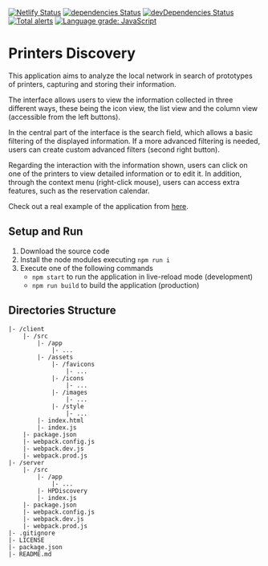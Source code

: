 [![Netlify Status](https://api.netlify.com/api/v1/badges/3385f038-9813-4df8-992d-ddc4af8ff42b/deploy-status)](https://app.netlify.com/sites/printersdiscovery/deploys)
[![dependencies Status](https://david-dm.org/chema22r/printersdiscovery/status.svg)](https://david-dm.org/chema22r/printersdiscovery)
[![devDependencies Status](https://david-dm.org/chema22r/printersdiscovery/dev-status.svg)](https://david-dm.org/chema22r/printersdiscovery?type=dev)
[![Total alerts](https://img.shields.io/lgtm/alerts/g/Chema22R/printersdiscovery.svg?logo=lgtm&logoWidth=18)](https://lgtm.com/projects/g/Chema22R/printersdiscovery/alerts/)
[![Language grade: JavaScript](https://img.shields.io/lgtm/grade/javascript/g/Chema22R/printersdiscovery.svg?logo=lgtm&logoWidth=18)](https://lgtm.com/projects/g/Chema22R/printersdiscovery/context:javascript)

# Printers Discovery
This application aims to analyze the local network in search of prototypes of printers, capturing and storing their information.

The interface allows users to view the information collected in three different ways, these being the icon view, the list view
and the column view (accessible from the left buttons).

In the central part of the interface is the search field, which allows a basic filtering of the displayed information. If a more
advanced filtering is needed, users can create custom advanced filters (second right button).

Regarding the interaction with the information shown, users can click on one of the printers to view detailed information or to
edit it. In addition, through the context menu (right-click mouse), users can access extra features, such as the reservation calendar.

Check out a real example of the application from [here](http://chema22r.duckdns.org/printersDiscovery).

## Setup and Run
1. Download the source code
2. Install the node modules executing `npm run i`
3. Execute one of the following commands
    - `npm start` to run the application in live-reload mode (development)
    - `npm run build` to build the application (production)

## Directories Structure
```
|- /client
    |- /src
        |- /app
            |- ...
        |- /assets
            |- /favicons
                |- ...
            |- /icons
                |- ...
            |- /images
                |- ...
            |- /style
                |- ...
        |- index.html
        |- index.js
    |- package.json
    |- webpack.config.js
    |- webpack.dev.js
    |- webpack.prod.js
|- /server
    |- /src
        |- /app
            |- ...
        |- HPDiscovery
        |- index.js
    |- package.json
    |- webpack.config.js
    |- webpack.dev.js
    |- webpack.prod.js
|- .gitignore
|- LICENSE
|- package.json
|- README.md
```